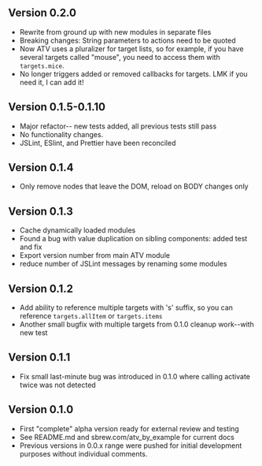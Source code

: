 ## Version 0.2.0

* Rewrite from ground up with new modules in separate files
* Breaking changes:  String parameters to actions need to be quoted
* Now ATV uses a pluralizer for target lists, so for example, if you have several targets called "mouse", you need to access them with `targets.mice`.
* No longer triggers added or removed callbacks for targets. LMK if you need it, I can add it!

## Version 0.1.5-0.1.10

* Major refactor-- new tests added, all previous tests still pass
* No functionality changes.
* JSLint, ESlint, and Prettier have been reconciled

## Version 0.1.4

* Only remove nodes that leave the DOM, reload on BODY changes only

## Version 0.1.3

* Cache dynamically loaded modules
* Found a bug with value duplication on sibling components: added test and fix
* Export version number from main ATV module
* reduce number of JSLint messages by renaming some modules

## Version 0.1.2

* Add ability to reference multiple targets with 's' suffix, so you can reference `targets.allItem` or `targets.items`
* Another small bugfix with multiple targets from 0.1.0 cleanup work--with new test

## Version 0.1.1

* Fix small last-minute bug was introduced in 0.1.0 where calling activate twice was not detected

## Version 0.1.0

* First "complete" alpha version ready for external review and testing
* See README.md and sbrew.com/atv_by_example for current docs
* Previous versions in 0.0.x range were pushed for initial development purposes without individual comments.
